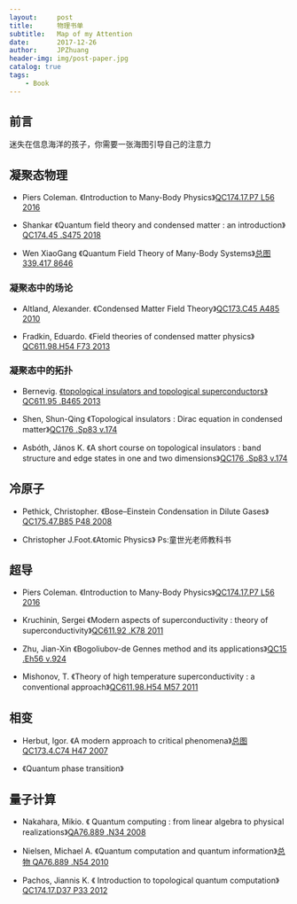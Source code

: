 ```yaml
---
layout:     post
title:      物理书单
subtitle:   Map of my Attention
date:       2017-12-26
author:     JPZhuang
header-img: img/post-paper.jpg
catalog: true
tags:
    - Book
---
```



## 前言

迷失在信息海洋的孩子，你需要一张海图引导自己的注意力


## 凝聚态物理

-  Piers Coleman. 《Introduction to Many-Body Physics》[QC174.17.P7 L56 2016](https://webpac.lib.nthu.edu.tw/F/2JDBL1N9XVD923NMLJ4UEKBNMINFPL6AT829K4PFVN7YAX57JF-00796?func=item-global&doc_library=TOP01&doc_number=003110655&year=&volume=&sub_library=PH)

-  Shankar 《Quantum field theory and condensed matter : an introduction》[QC174.45 .S475 2018](https://webpac.lib.nthu.edu.tw/F/K8C6DRKKFT8KBF2UB3HHIH51DPIJC5AKCH6TU94FB29UIT4I2I-01315?func=item-global&doc_library=TOP01&doc_number=005507427&year=&volume=&sub_library=PH)

-  Wen XiaoGang 《Quantum Field Theory of Many-Body Systems》[总图 339.417 8646](https://webpac.lib.nthu.edu.tw/F/K8C6DRKKFT8KBF2UB3HHIH51DPIJC5AKCH6TU94FB29UIT4I2I-01465?func=item-global&doc_library=TOP01&doc_number=003028677&year=&volume=&sub_library=LB)

### 凝聚态中的场论

-  Altland, Alexander. 《Condensed Matter Field Theory》[QC173.C45 A485 2010](https://ustcate0.lib.nctu.edu.tw/primo_library/libweb/action/display.do?tabs=detailsTab&ct=display&fn=search&doc=NTHU_ALEPH002082664&indx=2&recIds=NTHU_ALEPH002082664&recIdxs=1&elementId=1&renderMode=poppedOut&displayMode=full&frbrVersion=&frbrSourceidDisplay=NTHU_ALEPH&frbrIssnDisplay=&vl(147200899UI1)=all_items&vl(147200900UI0)=any&dscnt=0&vl(1UIStartWith0)=contains&frbrRecordsSource=Primo+Local&vid=NTHU&mode=Basic&lastPag=&rfnGrp=frbr&frbrJtitleDisplay=&tab=default_tab&dstmp=1556564133787&frbg=319536809&lastPagIndx=1&frbrSrt=date&frbrEissnDisplay=9780521769754&scp.scps=scope%3A%28NTHU%29%2Cprimo_central_multiple_fe&tb=t&fctV=319536809&cs=frb&srt=rank&fctN=facet_frbrgroupid&dum=true&vl(freeText0)=Condensed%20Matter%20Field%20Theory)

-  Fradkin, Eduardo. 《Field theories of condensed matter physics》[QC611.98.H54 F73 2013](https://ustcate0.lib.nctu.edu.tw/primo_library/libweb/action/display.do?tabs=detailsTab&ct=display&fn=search&doc=NTHU_ALEPH002189732&indx=1&recIds=NTHU_ALEPH002189732&recIdxs=0&elementId=0&renderMode=poppedOut&displayMode=full&frbrVersion=&frbg=&vl(326144181UI1)=all_items&&vl(147200900UI0)=any&vl(1UI0)=contains&dscnt=0&scp.scps=scope%3A%28NTHU%29&tb=t&vid=NTHU&mode=Basic&srt=rank&tab=default_tab&dum=true&vl(freeText0)=Field%20Theories%20of%20Condensed%20Matter&dstmp=1556564312076)

### 凝聚态中的拓扑

-   Bernevig. [《topological insulators and topological superconductors》](https://poboiko.bitbucket.io/qm/fall16/seminar-6-adiabaticheskoe-priblizhenie/topological_insulators.pdf)[QC611.95 .B465 2013](https://ustcate0.lib.nctu.edu.tw/primo_library/libweb/action/display.do?tabs=detailsTab&ct=display&fn=search&doc=NTHU_ALEPH002184248&indx=1&recIds=NTHU_ALEPH002184248&recIdxs=0&elementId=0&renderMode=poppedOut&displayMode=full&frbrVersion=&frbg=&vl(326144181UI1)=all_items&&vl(147200900UI0)=any&vl(1UI0)=contains&dscnt=0&scp.scps=scope%3A%28NTHU%29&tb=t&vid=NTHU&mode=Basic&srt=rank&tab=default_tab&dum=true&vl(freeText0)=topological%20insulators%20and%20topological%20superconductors&dstmp=1556564539740)

-  Shen, Shun-Qing 《Topological insulators : Dirac equation in condensed matter》[QC176 .Sp83 v.174](https://ustcate0.lib.nctu.edu.tw/primo_library/libweb/action/display.do?tabs=detailsTab&ct=display&fn=search&doc=NTHU_ALEPH002175038&indx=1&recIds=NTHU_ALEPH002175038&recIdxs=0&elementId=0&renderMode=poppedOut&displayMode=full&frbrVersion=&frbrSourceidDisplay=NTHU_ALEPH&frbrIssnDisplay=&vl(147200900UI0)=any&vl(1UI0)=contains&dscnt=0&frbrRecordsSource=Primo+Local&vid=NTHU&mode=Basic&lastPag=&rfnGrp=frbr&frbrJtitleDisplay=&tab=default_tab&dstmp=1556564793056&frbg=319821530&lastPagIndx=1&vl(326144181UI1)=all_items&frbrSrt=date&frbrEissnDisplay=&scp.scps=scope%3A%28NTHU%29&tb=t&fctV=319821530&cs=frb&srt=rank&fctN=facet_frbrgroupid&dum=true&vl(freeText0)=Topological%20insulators%20%3A%20Dirac%20equation%20in%20condensed%20matter)

-  Asbóth, János K. 《A short course on topological insulators : band structure and edge states in one and two dimensions》[QC176 .Sp83 v.174](https://ustcate0.lib.nctu.edu.tw/primo_library/libweb/action/display.do?tabs=detailsTab&ct=display&fn=search&doc=NTHU_ALEPH003109913&indx=2&recIds=NTHU_ALEPH003109913&recIdxs=1&elementId=1&renderMode=poppedOut&displayMode=full&frbrVersion=&frbrSourceidDisplay=NTHU_ALEPH&frbrIssnDisplay=&vl(147200900UI0)=any&vl(1UI0)=contains&dscnt=1&frbrRecordsSource=Primo+Local&vid=NTHU&mode=Basic&lastPag=&rfnGrp=frbr&frbrJtitleDisplay=&tab=default_tab&dstmp=1556564868123&frbg=427764751&lastPagIndx=1&vl(326144181UI1)=all_items&frbrSrt=date&frbrEissnDisplay=&scp.scps=scope%3A%28NTHU%29&tb=t&fctV=427764751&cs=frb&srt=rank&fctN=facet_frbrgroupid&dum=true&vl(freeText0)=Topological%20insulators)





## 冷原子

-  Pethick, Christopher. 《Bose–Einstein Condensation in Dilute Gases》[QC175.47.B85 P48 2008](https://webpac.lib.nthu.edu.tw/F/K8C6DRKKFT8KBF2UB3HHIH51DPIJC5AKCH6TU94FB29UIT4I2I-01774?func=item-global&doc_library=TOP01&doc_number=000998782&year=&volume=&sub_library=PH)

-  Christopher J.Foot.《Atomic Physics》 Ps:童世光老师教科书



## 超导

-  Piers Coleman. 《Introduction to Many-Body Physics》[QC174.17.P7 L56 2016](https://webpac.lib.nthu.edu.tw/F/2JDBL1N9XVD923NMLJ4UEKBNMINFPL6AT829K4PFVN7YAX57JF-00796?func=item-global&doc_library=TOP01&doc_number=003110655&year=&volume=&sub_library=PH)

-  Kruchinin, Sergei 《Modern aspects of superconductivity : theory of superconductivity》[QC611.92 .K78 2011](https://ustcate0.lib.nctu.edu.tw/primo_library/libweb/action/display.do?tabs=detailsTab&ct=display&fn=search&doc=NTHU_ALEPH001109456&indx=1&recIds=NTHU_ALEPH001109456&recIdxs=0&elementId=0&renderMode=poppedOut&displayMode=full&frbrVersion=&frbrSourceidDisplay=NTHU_ALEPH&frbrIssnDisplay=&vl(147200900UI0)=any&vl(1UI0)=contains&dscnt=1&frbrRecordsSource=Primo+Local&vid=NTHU&mode=Basic&lastPag=&rfnGrp=frbr&frbrJtitleDisplay=&tab=default_tab&dstmp=1556565031433&frbg=319374562&lastPagIndx=2&vl(326144181UI1)=all_items&frbrSrt=date&frbrEissnDisplay=&scp.scps=scope%3A%28NTHU%29&tb=t&fctV=319374562&cs=frb&srt=rank&fctN=facet_frbrgroupid&dum=true&vl(freeText0)=Modern-Aspects-of-Superconductivity-Theory-of-Superconductivity)

-  Zhu, Jian-Xin 《Bogoliubov-de Gennes method and its applications》[QC15 .Eh56 v.924](https://ustcate0.lib.nctu.edu.tw/primo_library/libweb/action/display.do?tabs=detailsTab&ct=display&fn=search&doc=NTHU_ALEPH003115097&indx=2&recIds=NTHU_ALEPH003115097&recIdxs=1&elementId=1&renderMode=poppedOut&displayMode=full&frbrVersion=&frbrSourceidDisplay=NTHU_ALEPH&frbrIssnDisplay=&vl(147200899UI1)=all_items&vl(147200900UI0)=any&dscnt=1&vl(1UIStartWith0)=contains&frbrRecordsSource=Primo+Local&vid=NTHU&mode=Basic&lastPag=&rfnGrp=frbr&frbrJtitleDisplay=&tab=default_tab&dstmp=1556564437559&frbg=427811410&lastPagIndx=1&frbrSrt=date&frbrEissnDisplay=&scp.scps=scope%3A%28NTHU%29%2Cprimo_central_multiple_fe&tb=t&fctV=427811410&cs=frb&srt=rank&fctN=facet_frbrgroupid&dum=true&vl(freeText0)=topological%20superconductor%20and)

-   Mishonov, T. 《Theory of high temperature superconductivity : a conventional approach》[QC611.98.H54 M57 2011](https://ustcate0.lib.nctu.edu.tw/primo_library/libweb/action/display.do?tabs=detailsTab&ct=display&fn=search&doc=NTHU_ALEPH002102117&indx=2&recIds=NTHU_ALEPH002102117&recIdxs=1&elementId=1&renderMode=poppedOut&displayMode=full&frbrVersion=2&frbg=&vl(326144181UI1)=all_items&&vl(147200900UI0)=any&vl(1UI0)=contains&dscnt=0&scp.scps=scope%3A%28NTHU%29&tb=t&mode=Basic&vid=NTHU&tab=default_tab&srt=rank&vl(freeText0)=Theory%20of%20High%20Temperature%20Superconductivity&dum=true&dstmp=1556565372069)



## 相变

-  Herbut, Igor. 《A modern approach to critical phenomena》[总图 QC173.4.C74 H47 2007](https://ustcate0.lib.nctu.edu.tw/primo_library/libweb/action/display.do?tabs=detailsTab&ct=display&fn=search&doc=NTHU_ALEPH000985789&indx=2&recIds=NTHU_ALEPH000985789&recIdxs=1&elementId=1&renderMode=poppedOut&displayMode=full&frbrVersion=&frbrSourceidDisplay=NTHU_ALEPH&frbrIssnDisplay=&vl(147200899UI1)=all_items&vl(147200900UI0)=any&dscnt=0&vl(1UIStartWith0)=contains&frbrRecordsSource=Primo+Local&vid=NTHU&mode=Basic&lastPag=&rfnGrp=frbr&frbrJtitleDisplay=&tab=default_tab&dstmp=1556721752990&frbg=319546456&lastPagIndx=1&frbrSrt=date&frbrEissnDisplay=9780521854528&scp.scps=scope%3A%28NTHU%29%2Cprimo_central_multiple_fe&tb=t&fctV=319546456&cs=frb&srt=rank&fctN=facet_frbrgroupid&dum=true&vl(freeText0)=A%20MODERN%20APPROACH%20TO%20CRITICAL%20)

-  《Quantum phase transition》




## 量子计算

-  Nakahara, Mikio. 《 Quantum computing : from linear algebra to physical realizations》[QA76.889 .N34 2008](https://ustcate0.lib.nctu.edu.tw/primo_library/libweb/action/display.do?tabs=detailsTab&ct=display&fn=search&doc=NTHU_ALEPH001042781&indx=2&recIds=NTHU_ALEPH001042781&recIdxs=1&elementId=1&renderMode=poppedOut&displayMode=full&frbrVersion=&frbg=&vl(326144181UI1)=all_items&&vl(147200900UI0)=any&vl(1UI0)=contains&dscnt=0&scp.scps=scope%3A%28NTHU%29&tb=t&vid=NTHU&mode=Basic&srt=rank&tab=default_tab&dum=true&vl(freeText0)=quantum%20computing%20from&dstmp=1556565579057)

-  Nielsen, Michael A. 《Quantum computation and quantum information》[总物 QA76.889 .N54 2010](https://ustcate0.lib.nctu.edu.tw/primo_library/libweb/action/display.do?tabs=detailsTab&ct=display&fn=search&doc=NTHU_ALEPH002078709&indx=3&recIds=NTHU_ALEPH002078709&recIdxs=2&elementId=2&renderMode=poppedOut&displayMode=full&frbrVersion=2&frbg=&vl(326144181UI1)=all_items&&vl(147200900UI0)=any&vl(1UI0)=contains&dscnt=0&scp.scps=scope%3A%28NTHU%29&tb=t&vid=NTHU&mode=Basic&srt=rank&tab=default_tab&dum=true&vl(freeText0)=quantum%20computiation%20and%20&dstmp=1556565604569)

-  Pachos, Jiannis K. 《 Introduction to topological quantum computation》[QC174.17.D37 P33 2012](https://ustcate0.lib.nctu.edu.tw/primo_library/libweb/action/display.do?tabs=detailsTab&ct=display&fn=search&doc=NTHU_ALEPH002159665&indx=5&recIds=NTHU_ALEPH002159665&recIdxs=4&elementId=4&renderMode=poppedOut&displayMode=full&frbrVersion=2&frbg=&vl(326144181UI1)=all_items&&vl(147200900UI0)=any&vl(1UI0)=contains&dscnt=0&scp.scps=scope%3A%28NTHU%29&tb=t&vid=NTHU&mode=Basic&srt=rank&tab=default_tab&dum=true&vl(freeText0)=quantum%20computiation%20and%20&dstmp=1556565604569)









